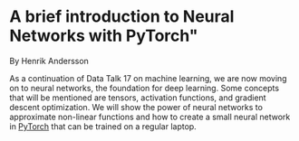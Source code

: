# A brief introduction to Neural Networks with PyTorch"

By Henrik Andersson

As a continuation of  Data Talk 17 on machine learning, we are now moving on to neural networks, the foundation for deep learning. Some concepts that will be mentioned are tensors, activation functions, and gradient descent optimization. We will show the power of neural networks to approximate non-linear functions and how to create a small neural network in [PyTorch](https://pytorch.org/) that can be trained on a regular laptop.